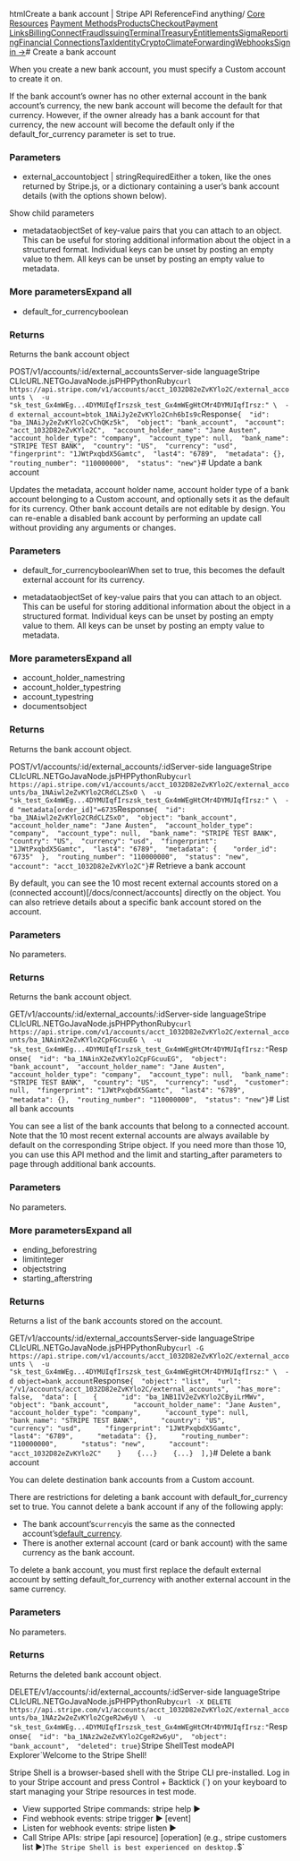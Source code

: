 htmlCreate a bank account | Stripe API Reference[](/api)Find anything/
[Core Resources](#)
[Payment Methods](#)[Products](#)[Checkout](#)[Payment Links](#)[Billing](#)[Connect](#)[Fraud](#)[Issuing](#)[Terminal](#)[Treasury](#)[Entitlements](#)[Sigma](#)[Reporting](#)[Financial Connections](#)[Tax](#)[Identity](#)[Crypto](#)[Climate](#)[Forwarding](#)[Webhooks](#)[Sign in →](https://dashboard.stripe.com/login)# Create a bank account

When you create a new bank account, you must specify a Custom account to create it on.

If the bank account’s owner has no other external account in the bank account’s currency, the new bank account will become the default for that currency. However, if the owner already has a bank account for that currency, the new account will become the default only if the default_for_currency parameter is set to true.

### Parameters

- external_accountobject | stringRequiredEither a token, like the ones returned by Stripe.js, or a dictionary containing a user’s bank account details (with the options shown below).

Show child parameters
- metadataobjectSet of key-value pairs that you can attach to an object. This can be useful for storing additional information about the object in a structured format. Individual keys can be unset by posting an empty value to them. All keys can be unset by posting an empty value to metadata.



### More parametersExpand all

- default_for_currencyboolean

### Returns

Returns the bank account object

POST/v1/accounts/:id/external_accountsServer-side languageStripe CLIcURL.NETGoJavaNode.jsPHPPythonRuby[](#)[](#)`curl https://api.stripe.com/v1/accounts/acct_1032D82eZvKYlo2C/external_accounts \  -u "sk_test_Gx4mWEg...4DYMUIqfIrszsk_test_Gx4mWEgHtCMr4DYMUIqfIrsz:" \  -d external_account=btok_1NAiJy2eZvKYlo2Cnh6bIs9c`Response`{  "id": "ba_1NAiJy2eZvKYlo2CvChQKz5k",  "object": "bank_account",  "account": "acct_1032D82eZvKYlo2C",  "account_holder_name": "Jane Austen",  "account_holder_type": "company",  "account_type": null,  "bank_name": "STRIPE TEST BANK",  "country": "US",  "currency": "usd",  "fingerprint": "1JWtPxqbdX5Gamtc",  "last4": "6789",  "metadata": {},  "routing_number": "110000000",  "status": "new"}`# Update a bank account

Updates the metadata, account holder name, account holder type of a bank account belonging to a Custom account, and optionally sets it as the default for its currency. Other bank account details are not editable by design. You can re-enable a disabled bank account by performing an update call without providing any arguments or changes.

### Parameters

- default_for_currencybooleanWhen set to true, this becomes the default external account for its currency.


- metadataobjectSet of key-value pairs that you can attach to an object. This can be useful for storing additional information about the object in a structured format. Individual keys can be unset by posting an empty value to them. All keys can be unset by posting an empty value to metadata.



### More parametersExpand all

- account_holder_namestring
- account_holder_typestring
- account_typestring
- documentsobject

### Returns

Returns the bank account object.

POST/v1/accounts/:id/external_accounts/:idServer-side languageStripe CLIcURL.NETGoJavaNode.jsPHPPythonRuby[](#)[](#)`curl https://api.stripe.com/v1/accounts/acct_1032D82eZvKYlo2C/external_accounts/ba_1NAiwl2eZvKYlo2CRdCLZSxO \  -u "sk_test_Gx4mWEg...4DYMUIqfIrszsk_test_Gx4mWEgHtCMr4DYMUIqfIrsz:" \  -d "metadata[order_id]"=6735`Response`{  "id": "ba_1NAiwl2eZvKYlo2CRdCLZSxO",  "object": "bank_account",  "account_holder_name": "Jane Austen",  "account_holder_type": "company",  "account_type": null,  "bank_name": "STRIPE TEST BANK",  "country": "US",  "currency": "usd",  "fingerprint": "1JWtPxqbdX5Gamtc",  "last4": "6789",  "metadata": {    "order_id": "6735"  },  "routing_number": "110000000",  "status": "new",  "account": "acct_1032D82eZvKYlo2C"}`# Retrieve a bank account

By default, you can see the 10 most recent external accounts stored on a (connected account)[/docs/connect/accounts] directly on the object. You can also retrieve details about a specific bank account stored on the account.

### Parameters

No parameters.

### Returns

Returns the bank account object.

GET/v1/accounts/:id/external_accounts/:idServer-side languageStripe CLIcURL.NETGoJavaNode.jsPHPPythonRuby[](#)[](#)`curl https://api.stripe.com/v1/accounts/acct_1032D82eZvKYlo2C/external_accounts/ba_1NAinX2eZvKYlo2CpFGcuuEG \  -u "sk_test_Gx4mWEg...4DYMUIqfIrszsk_test_Gx4mWEgHtCMr4DYMUIqfIrsz:"`Response`{  "id": "ba_1NAinX2eZvKYlo2CpFGcuuEG",  "object": "bank_account",  "account_holder_name": "Jane Austen",  "account_holder_type": "company",  "account_type": null,  "bank_name": "STRIPE TEST BANK",  "country": "US",  "currency": "usd",  "customer": null,  "fingerprint": "1JWtPxqbdX5Gamtc",  "last4": "6789",  "metadata": {},  "routing_number": "110000000",  "status": "new"}`# List all bank accounts

You can see a list of the bank accounts that belong to a connected account. Note that the 10 most recent external accounts are always available by default on the corresponding Stripe object. If you need more than those 10, you can use this API method and the limit and starting_after parameters to page through additional bank accounts.

### Parameters

No parameters.

### More parametersExpand all

- ending_beforestring
- limitinteger
- objectstring
- starting_afterstring

### Returns

Returns a list of the bank accounts stored on the account.

GET/v1/accounts/:id/external_accountsServer-side languageStripe CLIcURL.NETGoJavaNode.jsPHPPythonRuby[](#)[](#)`curl -G https://api.stripe.com/v1/accounts/acct_1032D82eZvKYlo2C/external_accounts \  -u "sk_test_Gx4mWEg...4DYMUIqfIrszsk_test_Gx4mWEgHtCMr4DYMUIqfIrsz:" \  -d object=bank_account`Response`{  "object": "list",  "url": "/v1/accounts/acct_1032D82eZvKYlo2C/external_accounts",  "has_more": false,  "data": [    {      "id": "ba_1NB1IV2eZvKYlo2CByiLrMWv",      "object": "bank_account",      "account_holder_name": "Jane Austen",      "account_holder_type": "company",      "account_type": null,      "bank_name": "STRIPE TEST BANK",      "country": "US",      "currency": "usd",      "fingerprint": "1JWtPxqbdX5Gamtc",      "last4": "6789",      "metadata": {},      "routing_number": "110000000",      "status": "new",      "account": "acct_1032D82eZvKYlo2C"    }    {...}    {...}  ],}`# Delete a bank account

You can delete destination bank accounts from a Custom account.

There are restrictions for deleting a bank account with default_for_currency set to true. You cannot delete a bank account if any of the following apply:

- The bank account’s`currency`is the same as the connected account’s[default_currency](/api/accounts/object#account_object-default_currency).
- There is another external account (card or bank account) with the same currency as the bank account.

To delete a bank account, you must first replace the default external account by setting default_for_currency with another external account in the same currency.

### Parameters

No parameters.

### Returns

Returns the deleted bank account object.

DELETE/v1/accounts/:id/external_accounts/:idServer-side languageStripe CLIcURL.NETGoJavaNode.jsPHPPythonRuby[](#)[](#)`curl -X DELETE https://api.stripe.com/v1/accounts/acct_1032D82eZvKYlo2C/external_accounts/ba_1NAz2w2eZvKYlo2CgeR2w6yU \  -u "sk_test_Gx4mWEg...4DYMUIqfIrszsk_test_Gx4mWEgHtCMr4DYMUIqfIrsz:"`Response`{  "id": "ba_1NAz2w2eZvKYlo2CgeR2w6yU",  "object": "bank_account",  "deleted": true}`Stripe ShellTest modeAPI Explorer[](https://stripe.com/docs/stripe-cli#install)`Welcome to the Stripe Shell!

Stripe Shell is a browser-based shell with the Stripe CLI pre-installed. Log in to your
Stripe account and press Control + Backtick (`) on your keyboard to start managing your Stripe
resources in test mode.

- View supported Stripe commands: stripe help ▶️
- Find webhook events: stripe trigger ▶️ [event]
- Listen for webhook events: stripe listen ▶
- Call Stripe APIs: stripe [api resource] [operation] (e.g., stripe customers list ▶️)`The Stripe Shell is best experienced on desktop.`$`